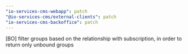 ```yaml
---
"io-services-cms-webapp": patch
"@io-services-cms/external-clients": patch
"io-services-cms-backoffice": patch
---
```


[BO] filter groups based on the relationship with subscription, in order to return only unbound groups
